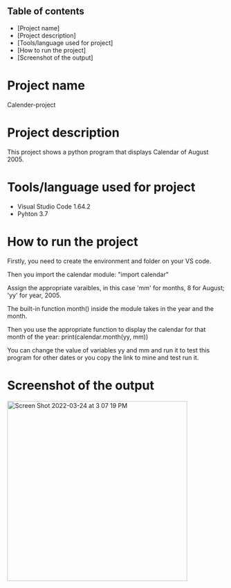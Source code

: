 ## Table of contents
* [Project name]
* [Project description]
* [Tools/language used for project]
* [How to run the project]
* [Screenshot of the output]



# Project name
Calender-project

# Project description
This project shows a python program that displays Calendar of August 2005.

# Tools/language used for project
* Visual Studio Code 1.64.2
* Pyhton 3.7

# How to run the project
Firstly, you need to create the environment and folder on your VS code.

Then you import the calendar module: "import calendar" 

Assign the appropriate varaibles, in this case 'mm' for months, 8 for August; 'yy' for year, 2005.

The built-in function month() inside the module takes in the year and the month.

Then you use the appropriate function to display the calendar for that month of the year:  print(calendar.month(yy, mm))

You can change the value of variables yy and mm and run it to test this program for other dates or you copy the link to mine and test run it.

# Screenshot of the output
<img width="416" alt="Screen Shot 2022-03-24 at 3 07 19 PM" src="https://user-images.githubusercontent.com/101514294/159932452-6f682cf0-02ee-48cd-8fbd-f90bd333dfa3.png">
